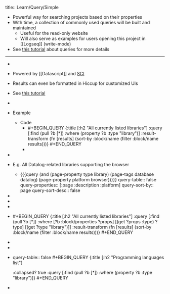 title:: Learn/Query/Simple

- Powerful way for searching projects based on their properties
- With time, a collection of commonly used queries will be built and maintained
	- Useful for the read-only website
	- Will also serve as examples for users opening this project in [[Logseq]] (write-mode)
- See [this tutorial](https://docs.logseq.com/#/page/queries) about queries for more details
- ---
-
- Powered by [[Datascript]] and [SCI](https://github.com/babashka/sci)
- Results can even be formatted in Hiccup for customized UIs
- See [this tutorial](https://docs.logseq.com/#/page/advanced%20queries)
-
- Example
	- Code
		- #+BEGIN_QUERY
		  {:title [:h2 "All currently listed libraries"]
		   :query [:find (pull ?b [*])
		  		 :where (property ?b :type "library")]
		  :result-transform (fn [results]
		                      (sort-by :block/name (filter :block/name results)))}
		  #+END_QUERY
		-
-
- E.g. All Datalog-related libraries supporting the browser
	- {{{query (and (page-property type library) (page-tags database datalog) (page-property platform browser))}}}
	  query-table:: false
	  query-properties:: [:page :description :platform]
	  query-sort-by:: page
	  query-sort-desc:: false
-
-
-
- #+BEGIN_QUERY
  {:title [:h2 "All currently listed libraries"]
   :query [:find (pull ?b [*])
  		 :where [?b :block/properties ?props]
  		        [(get ?props :type) ?type]
                  [(get ?type "library")]]
  :result-transform (fn [results]
                      (sort-by :block/name (filter :block/name results)))}
  #+END_QUERY
-
-
- query-table:: false
  #+BEGIN_QUERY
  {:title [:h2 "Programming languages list"]
  
  :collapsed? true
   :query [:find (pull ?b [*])
           :where
           (property ?b :type "library")]}
  #+END_QUERY
-